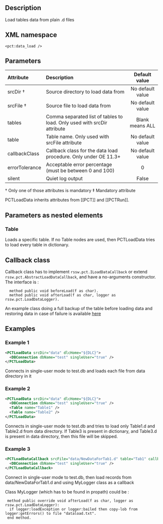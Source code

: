 ## Description

Load tables data from plain .d files

## XML namespace

`<pct:data_load />`

## Parameters

| **Attribute**| **Description**| **Default value**|
|:-------------|:---------------|:---------------:|
|srcDir †      |Source directory to load data from|No default value  |
|srcFile †     |Source file to load data from|No default value  |
|tables        |Comma separated list of tables to load. Only used with srcDir attribute|Blank means ALL   |
|table         |Table name. Only used with srcFile attribute|No default value  |
|callbackClass |Callback class for the data load procedure. Only under OE 11.3+|No default value  |
|errorTolerance|Acceptable error percentage (must be between 0 and 100)|0                 |
|silent        |Quiet log output|False|

† Only one of those attributes is mandatory
‡ Mandatory attribute

PCTLoadData inherits attributes from [[PCT]] and [[PCTRun]].

## Parameters as nested elements

### Table

Loads a specific table. If no Table nodes are used, then PCTLoadData tries to load every table in dictionary.

## Callback class

Callback class has to implement `rssw.pct.ILoadDataCallback` or extend `rssw.pct.AbstractLoadDataCallback`, and have a no-arguments constructor.
The interface is :
```
  method public void beforeLoad(f as char).
  method public void afterLoad(f as char, logger as rssw.pct.LoadDataLogger).
```

An example class doing a full backup of the table before loading data and restoring data in case of failure is available [here](https://github.com/Riverside-Software/pct/blob/master/src/progress/rssw/pct/BackupDataCallback.cls)

## Examples

### Example 1
```xml
<PCTLoadData srcDir="data" dlcHome="${DLC}">
  <DBConnection dbName="test" singleUser="true" />
</PCTLoadData>
```
Connects in single-user mode to test.db and loads each file from data directory in it

### Example 2
```xml
<PCTLoadData srcDir="data" dlcHome="${DLC}">
  <DBConnection dbName="test" singleUser="true" />
  <Table name="Table1" />
  <Table name="Table2" />
</PCTLoadData>
```
Connects in single-user mode to test.db and tries to load only Table1.d and Table2.d from data directory. If Table3 is present in dictionary, and Table3.d is present in data directory, then this file will be skipped.

### Example 3

```xml
<PCTLoadDataCallback srcFile="data/NewDataForTab1.d" table="Tab1" callbackProcedure="MyLogger" dlcHome="${DLC}">
  <DBConnection dbName="test" singleUser="true" />
</PCTLoadDataCallback>
```
Connect in single-user mode to test.db, then load records from data/NewDataForTab1.d and using MyLogger class as a callback

Class MyLogger (which has to be found in propath) could be :
```
 method public override void afterLoad(f as char, logger as rssw.pct.LoadDataLogger):
  if logger:loadException or logger:bailed then copy-lob from logger:getErrors() to file "dataload.txt".
 end method.
```